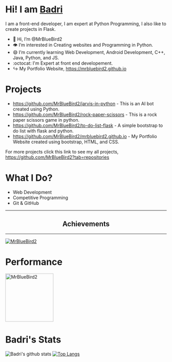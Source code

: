 # Hi! I am [Badri](https://github.com/mrbluebird2)
I am a front-end developer, I am expert at Python Programming, I also like to create projects in Flask.
- 👋 Hi, I’m @MrBlueBird2
- 👁️ I’m interested in Creating websites and Programming in Python.
- 😄 I’m currently learning Web Development, Android Development, C++, Java, Python, and JS.
- :octocat: I'm Expert at front end developement.
- ↪️ My Portfolio Website, https://mrbluebird2.github.io

# Projects
- https://github.com/MrBlueBird2/jarvis-in-python - This is an AI bot created using Python.
- https://github.com/MrBlueBird2/rock-paper-scissors - This is a rock paper scissors game in python.
- https://github.com/MrBlueBird2/to-do-list-flask - A simple bootstrap to do list with flask and python.
- https://github.com/MrBlueBird2/mrbluebird2.github.io - My Portfolio Website created using bootstrap, HTML, and CSS.


For more projects click this link to see my all projects, https://github.com/MrBlueBird2?tab=repositories

# What I Do?
- Web Development
- Competitive Programming
- Git & GitHub

<hr />
<center>
    <h2>Achievements</h2>
</center>
<hr />
<p align="left"> <a href="https://github.com/ryo-ma/github-profile-trophy"><img src="https://github-profile-trophy.vercel.app/?username=MrBlueBird2&row=2&column=6&theme=gitdimmed&column=8&no-frame=false&no-bg=false" alt="MrBlueBird2"></a></p>

# Performance
<p>
<img align="center" height="150em" src="https://github-readme-streak-stats.herokuapp.com/?user=MrBlueBird2&theme=ads-juicy-fresh" alt="MrBlueBird2" />
</p>

# Badri's Stats
![Badri's github stats](https://github-readme-stats.vercel.app/api?username=mrbluebird2&show_icons=true&theme=radical)
[![Top Langs](https://github-readme-stats.vercel.app/api/top-langs/?username=mrbluebird2)](https://github.com/mrbluebird2/github-readme-stats&show_icons=true&theme=radical)
<!---
MrBlueBird2/MrBlueBird2 is a ✨ special ✨ repository because its `README.md` (this file) appears on your GitHub profile.
You can click the Preview link to take a look at your changes.
--->
